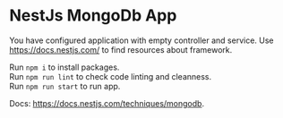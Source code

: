 # NestJs MongoDb App
You have configured application with empty controller and service.
Use https://docs.nestjs.com/ to find resources about framework.

Run `npm i` to install packages.  
Run `npm run lint` to check code linting and cleanness.  
Run `npm run start` to run app.  

Docs: https://docs.nestjs.com/techniques/mongodb.
